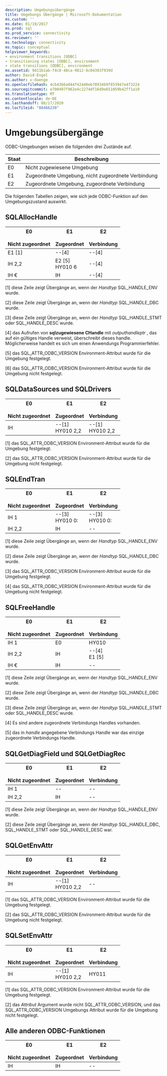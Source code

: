 ```yaml
---
description: Umgebungsübergänge
title: Umgebungs Übergänge | Microsoft-Dokumentation
ms.custom: ''
ms.date: 01/19/2017
ms.prod: sql
ms.prod_service: connectivity
ms.reviewer: ''
ms.technology: connectivity
ms.topic: conceptual
helpviewer_keywords:
- environment transitions [ODBC]
- transitioning states [ODBC], environment
- state transitions [ODBC], environment
ms.assetid: 9d11b1ab-f4c8-48ca-9812-8c04303f939d
author: David-Engel
ms.author: v-daenge
ms.openlocfilehash: 4cb4366a044f42440eb70934b9f853947e4f3224
ms.sourcegitcommit: e700497f962e4c2274df16d9e651059b42ff1a10
ms.translationtype: MT
ms.contentlocale: de-DE
ms.lasthandoff: 08/17/2020
ms.locfileid: "88466230"
---
```

# <a name="environment-transitions"></a>Umgebungsübergänge
ODBC-Umgebungen weisen die folgenden drei Zustände auf.  
  
|Staat|Beschreibung|  
|-----------|-----------------|  
|E0|Nicht zugewiesene Umgebung|  
|E1|Zugeordnete Umgebung, nicht zugeordnete Verbindung|  
|E2|Zugeordnete Umgebung, zugeordnete Verbindung|  
  
 Die folgenden Tabellen zeigen, wie sich jede ODBC-Funktion auf den Umgebungszustand auswirkt.  
  
## <a name="sqlallochandle"></a>SQLAllocHandle  
  
|E0<br /><br /> Nicht zugeordnet|E1<br /><br /> Zugeordnet|E2<br /><br /> Verbindung|  
|------------------------|----------------------|-----------------------|  
|E1 [1]|--[4]|--[4]|  
|IH 2,2|E2 [5]<br />HY010 6|--[4]|  
|IH €|IH|--[4]|  
  
 [1] diese Zeile zeigt Übergänge an, wenn der *Handtyp* SQL_HANDLE_ENV wurde.  
  
 [2] diese Zeile zeigt Übergänge an, wenn der *Handtyp* SQL_HANDLE_DBC wurde.  
  
 [3] diese Zeile zeigt Übergänge an, wenn der *Handtyp* SQL_HANDLE_STMT oder SQL_HANDLE_DESC wurde.  
  
 [4] das Aufrufen von **sqlzugewiesene CHandle** mit *outputhandleptr* , das auf ein gültiges Handle verweist, überschreibt dieses handle. Möglicherweise handelt es sich um einen Anwendungs Programmierfehler.  
  
 [5] das SQL_ATTR_ODBC_VERSION Environment-Attribut wurde für die Umgebung festgelegt.  
  
 [6] das SQL_ATTR_ODBC_VERSION Environment-Attribut wurde für die Umgebung nicht festgelegt.  
  
## <a name="sqldatasources-and-sqldrivers"></a>SQLDataSources und SQLDrivers  
  
|E0<br /><br /> Nicht zugeordnet|E1<br /><br /> Zugeordnet|E2<br /><br /> Verbindung|  
|------------------------|----------------------|-----------------------|  
|IH|--[1]<br />HY010 2,2|--[1]<br />HY010 2,2|  
  
 [1] das SQL_ATTR_ODBC_VERSION Environment-Attribut wurde für die Umgebung festgelegt.  
  
 [2] das SQL_ATTR_ODBC_VERSION Environment-Attribut wurde für die Umgebung nicht festgelegt.  
  
## <a name="sqlendtran"></a>SQLEndTran  
  
|E0<br /><br /> Nicht zugeordnet|E1<br /><br /> Zugeordnet|E2<br /><br /> Verbindung|  
|------------------------|----------------------|-----------------------|  
|IH 1|--[3]<br />HY010 0:|--[3]<br />HY010 0:|  
|IH 2,2|IH|--|  
  
 [1] diese Zeile zeigt Übergänge an, wenn der *Handtyp* SQL_HANDLE_ENV wurde.  
  
 [2] diese Zeile zeigt Übergänge an, wenn der *Handtyp* SQL_HANDLE_DBC wurde.  
  
 [3] das SQL_ATTR_ODBC_VERSION Environment-Attribut wurde für die Umgebung festgelegt.  
  
 [4] das SQL_ATTR_ODBC_VERSION Environment-Attribut wurde für die Umgebung nicht festgelegt.  
  
## <a name="sqlfreehandle"></a>SQLFreeHandle  
  
|E0<br /><br /> Nicht zugeordnet|E1<br /><br /> Zugeordnet|E2<br /><br /> Verbindung|  
|------------------------|----------------------|-----------------------|  
|IH 1|E0|HY010|  
|IH 2,2|IH|--[4]<br />E1 [5]|  
|IH €|IH|--|  
  
 [1] diese Zeile zeigt Übergänge an, wenn der *Handtyp* SQL_HANDLE_ENV wurde.  
  
 [2] diese Zeile zeigt Übergänge an, wenn der *Handtyp* SQL_HANDLE_DBC wurde.  
  
 [3] diese Zeile zeigt Übergänge an, wenn der *Handtyp* SQL_HANDLE_STMT oder SQL_HANDLE_DESC wurde.  
  
 [4] Es sind andere zugeordnete Verbindungs Handles vorhanden.  
  
 [5] das in *handle* angegebene Verbindungs Handle war das einzige zugeordnete Verbindungs Handle.  
  
## <a name="sqlgetdiagfield-and-sqlgetdiagrec"></a>SQLGetDiagField und SQLGetDiagRec  
  
|E0<br /><br /> Nicht zugeordnet|E1<br /><br /> Zugeordnet|E2<br /><br /> Verbindung|  
|------------------------|----------------------|-----------------------|  
|IH 1|--|--|  
|IH 2,2|IH|--|  
  
 [1] diese Zeile zeigt Übergänge an, wenn der *Handtyp* SQL_HANDLE_ENV wurde.  
  
 [2] diese Zeile zeigt Übergänge an, wenn der *Handtyp* SQL_HANDLE_DBC, SQL_HANDLE_STMT oder SQL_HANDLE_DESC war.  
  
## <a name="sqlgetenvattr"></a>SQLGetEnvAttr  
  
|E0<br /><br /> Nicht zugeordnet|E1<br /><br /> Zugeordnet|E2<br /><br /> Verbindung|  
|------------------------|----------------------|-----------------------|  
|IH|--[1]<br />HY010 2,2|--|  
  
 [1] das SQL_ATTR_ODBC_VERSION Environment-Attribut wurde für die Umgebung festgelegt.  
  
 [2] das SQL_ATTR_ODBC_VERSION Environment-Attribut wurde für die Umgebung nicht festgelegt.  
  
## <a name="sqlsetenvattr"></a>SQLSetEnvAttr  
  
|E0<br /><br /> Nicht zugeordnet|E1<br /><br /> Zugeordnet|E2<br /><br /> Verbindung|  
|------------------------|----------------------|-----------------------|  
|IH|--[1]<br />HY010 2,2|HY011|  
  
 [1] das SQL_ATTR_ODBC_VERSION Environment-Attribut wurde für die Umgebung festgelegt.  
  
 [2] das *Attribut* Argument wurde nicht SQL_ATTR_ODBC_VERSION, und das SQL_ATTR_ODBC_VERSION Umgebungs Attribut wurde für die Umgebung nicht festgelegt.  
  
## <a name="all-other-odbc-functions"></a>Alle anderen ODBC-Funktionen  
  
|E0<br /><br /> Nicht zugeordnet|E1<br /><br /> Zugeordnet|E2<br /><br /> Verbindung|  
|------------------------|----------------------|-----------------------|  
|IH|IH|--|
